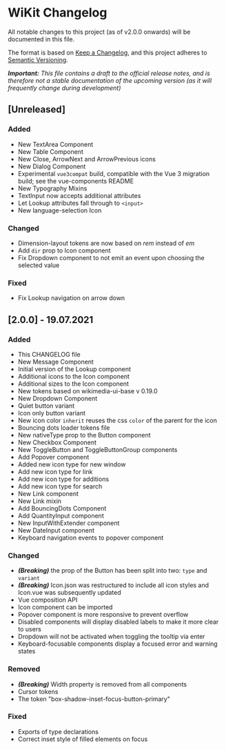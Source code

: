 # WiKit Changelog

All notable changes to this project (as of v2.0.0 onwards) will be documented in this file.

The format is based on [Keep a Changelog](https://keepachangelog.com/en/1.0.0/),
and this project adheres to [Semantic Versioning](https://semver.org/spec/v2.0.0.html).

_**Important:** This file contains a draft to the official release notes, and is therefore
not a stable documentation of the upcoming version (as it will frequently change during
development)_

## [Unreleased]

### Added

- New TextArea Component
- New Table Component
- New Close, ArrowNext and ArrowPrevious icons
- New Dialog Component
- Experimental `vue3compat` build, compatible with the Vue 3 migration build;
  see the vue-components README
- New Typography Mixins
- TextInput now accepts additional attributes
- Let Lookup attributes fall through to `<input>`
- New language-selection Icon

### Changed

- Dimension-layout tokens are now based on _rem_ instead of _em_
- Add `dir` prop to Icon component
- Fix Dropdown component to not emit an event upon choosing the selected value

### Fixed

- Fix Lookup navigation on arrow down

## [2.0.0] - 19.07.2021

### Added

- This CHANGELOG file
- New Message Component
- Initial version of the Lookup component
- Additional icons to the Icon component
- Additional sizes to the Icon component
- New tokens based on wikimedia-ui-base v 0.19.0
- New Dropdown Component
- Quiet button variant
- Icon only button variant
- New icon color `inherit` reuses the css `color` of the parent for the icon
- Bouncing dots loader tokens file
- New nativeType prop to the Button component
- New Checkbox Component
- New ToggleButton and ToggleButtonGroup components
- Add Popover component
- Added new icon type for new window
- Add new icon type for link
- Add new icon type for additions
- Add new icon type for search
- New Link component
- New Link mixin
- Add BouncingDots Component
- Add QuantityInput component
- New InputWithExtender component
- New DateInput component
- Keyboard navigation events to popover component

### Changed

- _**(Breaking)**_ the prop of the Button has been split into two: `type` and `variant`
- _**(Breaking)**_ Icon.json was restructured to include all icon styles and Icon.vue was subsequently updated
- Vue composition API
- Icon component can be imported
- Popover component is more responsive to prevent overflow
- Disabled components will display disabled labels to make it more clear to users
- Dropdown will not be activated when toggling the tooltip via enter
- Keyboard-focusable components display a focused error and warning states

### Removed

- _**(Breaking)**_ Width property is removed from all components
- Cursor tokens
- The token "box-shadow-inset-focus-button-primary" 

### Fixed

- Exports of type declarations
- Correct inset style of filled elements on focus
